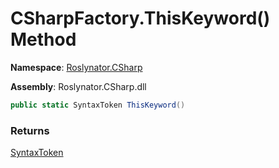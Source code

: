 # CSharpFactory\.ThisKeyword\(\) Method

**Namespace**: [Roslynator.CSharp](../../README.md)

**Assembly**: Roslynator\.CSharp\.dll

```csharp
public static SyntaxToken ThisKeyword()
```

### Returns

[SyntaxToken](https://docs.microsoft.com/en-us/dotnet/api/microsoft.codeanalysis.syntaxtoken)


